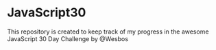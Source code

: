 # JavaScript30

This repository is created to keep track of my progress in the awesome JavaScript 30 Day Challenge by @Wesbos
